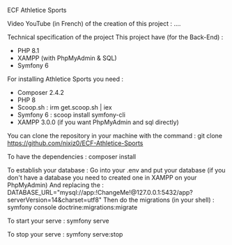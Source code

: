 ECF Athletice Sports


Video YouTube (in French) of the creation of this project :
....


Technical specification of the project
This project have (for the Back-End) :
- PHP 8.1
- XAMPP (with PhpMyAdmin & SQL)
- Symfony 6


For installing Athletice Sports you need :

- Composer 2.4.2
- PHP 8
- Scoop.sh :
 irm get.scoop.sh | iex
- Symfony 6 :
 scoop install symfony-cli
- XAMPP 3.0.0 (if you want PhpMyAdmin and sql directly)


You can clone the repository in your machine with the command :
git clone https://github.com/nixiz0/ECF-Athletice-Sports


To have the dependencies :
composer install


To establish your database :
Go into your .env and put your database (if you don't have a database you need to created one in XAMPP on your PhpMyAdmin)
And replacing the : DATABASE_URL="mysql://app:!ChangeMe!@127.0.0.1:5432/app?serverVersion=14&charset=utf8"
Then do the migrations (in your shell) :
symfony console doctrine:migrations:migrate


To start your serve :
symfony serve

To stop your serve :
symfony serve:stop
